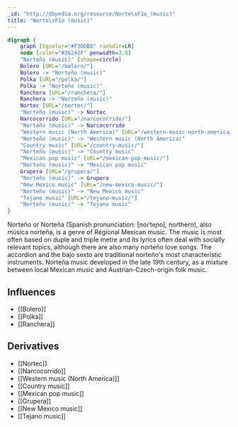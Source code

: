 ```yaml
---
_id: "http://dbpedia.org/resource/Norte\xF1o_(music)"
title: "Norte\xF1o (music)"
---
```


```dot
digraph {
	graph [bgcolor="#F3DDB8" rankdir=LR]
	node [color="#26242F" penwidth=3.0]
	"Norteño (music)" [shape=circle]
	Bolero [URL="/bolero/"]
	Bolero -> "Norteño (music)"
	Polka [URL="/polka/"]
	Polka -> "Norteño (music)"
	Ranchera [URL="/ranchera/"]
	Ranchera -> "Norteño (music)"
	Nortec [URL="/nortec/"]
	"Norteño (music)" -> Nortec
	Narcocorrido [URL="/narcocorrido/"]
	"Norteño (music)" -> Narcocorrido
	"Western music (North America)" [URL="/western-music-north-america/"]
	"Norteño (music)" -> "Western music (North America)"
	"Country music" [URL="/country-music/"]
	"Norteño (music)" -> "Country music"
	"Mexican pop music" [URL="/mexican-pop-music/"]
	"Norteño (music)" -> "Mexican pop music"
	Grupera [URL="/grupera/"]
	"Norteño (music)" -> Grupera
	"New Mexico music" [URL="/new-mexico-music/"]
	"Norteño (music)" -> "New Mexico music"
	"Tejano music" [URL="/tejano-music/"]
	"Norteño (music)" -> "Tejano music"
}
```

Norteño or Norteña (Spanish pronunciation: [noɾˈteɲo], northern), also música norteña, is a genre of Regional Mexican music. The music is most often based on duple and triple metre and its lyrics often deal with socially relevant topics, although there are also many norteño love songs. The accordion and the bajo sexto are traditional norteño's most characteristic instruments. Norteña music developed in the late 19th century, as a mixture between local Mexican music and Austrian-Czech-origin folk music.

## Influences

- [[Bolero]]
- [[Polka]]
- [[Ranchera]]

## Derivatives

- [[Nortec]]
- [[Narcocorrido]]
- [[Western music (North America)]]
- [[Country music]]
- [[Mexican pop music]]
- [[Grupera]]
- [[New Mexico music]]
- [[Tejano music]]
